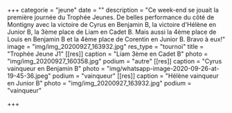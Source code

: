 +++
categorie = "jeune"
date = ""
description = "Ce week-end se jouait la première journée du Trophée Jeunes. De belles performance du côté de Montigny avec la victoire de Cyrus en Benjamin B, la victoire d'Hélène en Junior B, la 3ème place de Liam en Cadet B. Mais aussi la 4ème place de Louis en Benjamin B et la 4ème place de Corentin en Junior B. Bravo à eux!"
image = "img/img_20200927_163932.jpg"
res_type = "tournoi"
title = "Trophée Jeune J1"
[[res]]
caption = "Liam 3ème en Cadet B"
photo = "img/img_20200927_160358.jpg"
podium = "autre"
[[res]]
caption = "Cyrus vainqueur en Benjamin B"
photo = "img/whatsapp-image-2020-09-26-at-19-45-36.jpeg"
podium = "vainqueur"
[[res]]
caption = "Hélène vainqueur en Junior B"
photo = "img/img_20200927_163932.jpg"
podium = "vainqueur"

+++
